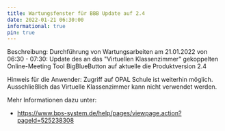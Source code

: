 ```yaml
---
title: Wartungsfenster für BBB Update auf 2.4
date: 2022-01-21 06:30:00 
informational: true
pin: true
---
```


Beschreibung: Durchführung von Wartungsarbeiten am 21.01.2022 von 06:30 - 07:30: Update des an das "Virtuellen Klassenzimmer" gekoppelten Online-Meeting Tool BigBlueButton auf aktuelle die Produktversion 2.4

Hinweis für die Anwender: Zugriff auf OPAL Schule ist weiterhin möglich. Ausschließlich das Virtuelle Klassenzimmer kann nicht verwendet werden.

Mehr Informationen dazu unter:

* https://www.bps-system.de/help/pages/viewpage.action?pageId=525238308
